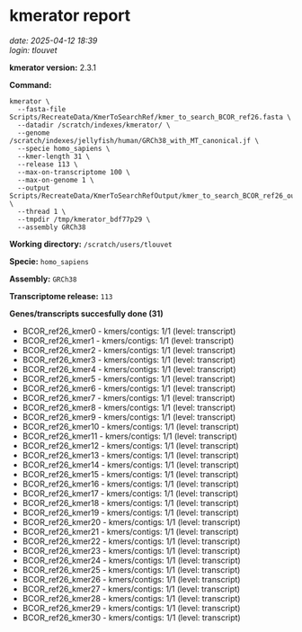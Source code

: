 # kmerator report
*date: 2025-04-12 18:39*  
*login: tlouvet*

**kmerator version:** 2.3.1

**Command:**

```
kmerator \
  --fasta-file Scripts/RecreateData/KmerToSearchRef/kmer_to_search_BCOR_ref26.fasta \
  --datadir /scratch/indexes/kmerator/ \
  --genome /scratch/indexes/jellyfish/human/GRCh38_with_MT_canonical.jf \
  --specie homo_sapiens \
  --kmer-length 31 \
  --release 113 \
  --max-on-transcriptome 100 \
  --max-on-genome 1 \
  --output Scripts/RecreateData/KmerToSearchRefOutput/kmer_to_search_BCOR_ref26_output \
  --thread 1 \
  --tmpdir /tmp/kmerator_bdf77p29 \
  --assembly GRCh38
```

**Working directory:** `/scratch/users/tlouvet`

**Specie:** `homo_sapiens`

**Assembly:** `GRCh38`

**Transcriptome release:** `113`

**Genes/transcripts succesfully done (31)**

- BCOR_ref26_kmer0 - kmers/contigs: 1/1 (level: transcript)
- BCOR_ref26_kmer1 - kmers/contigs: 1/1 (level: transcript)
- BCOR_ref26_kmer2 - kmers/contigs: 1/1 (level: transcript)
- BCOR_ref26_kmer3 - kmers/contigs: 1/1 (level: transcript)
- BCOR_ref26_kmer4 - kmers/contigs: 1/1 (level: transcript)
- BCOR_ref26_kmer5 - kmers/contigs: 1/1 (level: transcript)
- BCOR_ref26_kmer6 - kmers/contigs: 1/1 (level: transcript)
- BCOR_ref26_kmer7 - kmers/contigs: 1/1 (level: transcript)
- BCOR_ref26_kmer8 - kmers/contigs: 1/1 (level: transcript)
- BCOR_ref26_kmer9 - kmers/contigs: 1/1 (level: transcript)
- BCOR_ref26_kmer10 - kmers/contigs: 1/1 (level: transcript)
- BCOR_ref26_kmer11 - kmers/contigs: 1/1 (level: transcript)
- BCOR_ref26_kmer12 - kmers/contigs: 1/1 (level: transcript)
- BCOR_ref26_kmer13 - kmers/contigs: 1/1 (level: transcript)
- BCOR_ref26_kmer14 - kmers/contigs: 1/1 (level: transcript)
- BCOR_ref26_kmer15 - kmers/contigs: 1/1 (level: transcript)
- BCOR_ref26_kmer16 - kmers/contigs: 1/1 (level: transcript)
- BCOR_ref26_kmer17 - kmers/contigs: 1/1 (level: transcript)
- BCOR_ref26_kmer18 - kmers/contigs: 1/1 (level: transcript)
- BCOR_ref26_kmer19 - kmers/contigs: 1/1 (level: transcript)
- BCOR_ref26_kmer20 - kmers/contigs: 1/1 (level: transcript)
- BCOR_ref26_kmer21 - kmers/contigs: 1/1 (level: transcript)
- BCOR_ref26_kmer22 - kmers/contigs: 1/1 (level: transcript)
- BCOR_ref26_kmer23 - kmers/contigs: 1/1 (level: transcript)
- BCOR_ref26_kmer24 - kmers/contigs: 1/1 (level: transcript)
- BCOR_ref26_kmer25 - kmers/contigs: 1/1 (level: transcript)
- BCOR_ref26_kmer26 - kmers/contigs: 1/1 (level: transcript)
- BCOR_ref26_kmer27 - kmers/contigs: 1/1 (level: transcript)
- BCOR_ref26_kmer28 - kmers/contigs: 1/1 (level: transcript)
- BCOR_ref26_kmer29 - kmers/contigs: 1/1 (level: transcript)
- BCOR_ref26_kmer30 - kmers/contigs: 1/1 (level: transcript)

